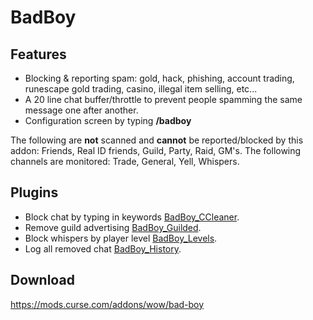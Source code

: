 # BadBoy

## Features
* Blocking & reporting spam: gold, hack, phishing, account trading, runescape gold trading, casino, illegal item selling, etc...
* A 20 line chat buffer/throttle to prevent people spamming the same message one after another.
* Configuration screen by typing **/badboy**

The following are **not** scanned and **cannot** be reported/blocked by this addon: Friends, Real ID friends, Guild, Party, Raid, GM's.
The following channels are monitored: Trade, General, Yell, Whispers.

## Plugins

* Block chat by typing in keywords [BadBoy_CCleaner](http://www.curse.com/addons/wow/badboy_ccleaner).
* Remove guild advertising [BadBoy_Guilded](http://www.curse.com/addons/wow/badboy_guilded).
* Block whispers by player level [BadBoy_Levels](http://www.curse.com/addons/wow/badboy_levels).
* Log all removed chat [BadBoy_History](http://www.curse.com/addons/wow/badboy_history).

## Download
https://mods.curse.com/addons/wow/bad-boy